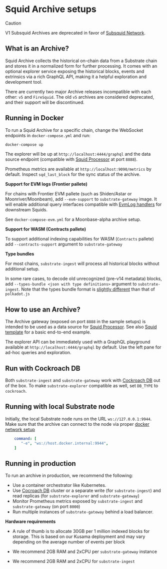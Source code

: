 # Squid Archive setups

> [!CAUTION]
> V1 Subsquid Archives are deprecated in favor of [Subsquid Network](https://docs.subsquid.io/subsquid-network/).

## What is an Archive?

Squid Archive collects the historical on-chain data from a Substrate chain and stores it in a normalized form for further processing.
It comes with an optional explorer service exposing the historical blocks, events and extrinsics via a rich GraphQL API, making it a helpful exploration and development tool. 


There are currently two major Archive releases incompatible with each other: `v5` and `FireSquid`. The old `v5` archives are considered deprecated, and their support will be discontinued. 

## Running in Docker

To run a Squid Archive for a specific chain, change the WebSocket endpoints in `docker-compose.yml` and run:

```sh
docker-compose up
```

The explorer will be up at `http://localhost:4444/graphql` and the data source endpoint (compatible with [Squid Processor](https://github.com/subsquid/squid-template) at port `8888`).

Prometheus metrics are available at `http://localhost:9090/metrics` by default. Inspect `sqd_last_block` for the sync status of the archive. 


**Support for EVM logs (Frontier pallete)**

For chains with Frontier EVM pallete (such as Shiden/Astar or Moonriver/Moonbeam), add `--evm-support` to `substrate-gateway` image. It will enable additional query interfaces compatible with [EvmLog handlers](https://github.com/subsquid/squid-evm-template) for downstream Squids.

See `docker-compose-evm.yml` for a Moonbase-alpha archive setup.

**Support for WASM (Contracts pallete)**

To support additional indexing capabilities for WASM (`Contracts` pallete) add `--contracts-support` argument to `substrate-gateway`

**Type bundles**

For most chains, `substrate-ingest` will process all historical blocks without additional setup.  

In some rare cases, to decode old unrecognized (pre-v14 metadata) blocks, add `--types-bundle <json with type definitions>` argument to `substrate-ingest`. Note that the types bundle format is [slightly different](https://github.com/subsquid/squid-sdk/tree/master/substrate/substrate-metadata/src/old/definitions) than that of `polkadot.js`

## How to use an Archive?

The Archive gateway (exposed on port `8888` in the sample setups) is intended to be used as a data source for [Squid Processor](https://github.com/subsquid/squid-sdk/tree/master/substrate/substrate-processor). See also [Squid template](https://github.com/subsquid/squid-template) for a basic end-to-end example.

The explorer API can be immediately used with a GraphQL playground available at `http://localhost:4444/graphql` by default. Use the left pane for ad-hoc queries and exploration. 

## Run with Cockroach DB

Both `substrate-ingest` and `substrate-gateway` work with [Cockroach DB](https://www.cockroachlabs.com/docs/) out of the box. To make  `substrate-explorer` compatible as well, set `DB_TYPE` to `cockroach`. 

## Running with local Substrate node

Initially, the local Substrate node runs on the URL `ws://127.0.0.1:9944`.
Make sure that the archive can connect to the node via proper [docker network setup](https://stackoverflow.com/questions/24319662/from-inside-of-a-docker-container-how-do-i-connect-to-the-localhost-of-the-mach)

```yml
    command: [
       "-e", "ws://host.docker.internal:9944",
    ]
 ```

## Running in production

To run an archive in production, we recommend the following:

- Use a container orchestrator like Kubernetes. 
- Use [Cocroach DB](https://www.cockroachlabs.com/docs/cockroachcloud/quickstart) cluster or a separate write (for `substrate-ingest`) and read replicas (for `substrate-explorer` and `substrate-gateway`)
- Monitor Prometheus metrics exposed by `substrate-ingest` and `substrate-gateway` (on port `8000`)
- Run multiple instances of `substrate-gateway` behind a load balancer. 

**Hardware requirements**

- A rule of thumb is to allocate 30GB per 1 million indexed blocks for storage. This is based on our Kusama deployment and may vary depending on the average number of events per block

- We recommend 2GB RAM and 2xCPU per `substrate-gateway` instance
- We recommend 2GB RAM and 2xCPU for `substrate-ingest`
